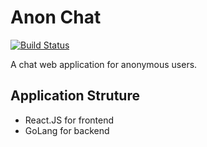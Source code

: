 # Anon Chat

[![Build Status](https://travis-ci.com/thanakritlee/anon-chat.svg?branch=master)](https://travis-ci.com/thanakritlee/anon-chat)

A chat web application for anonymous users.

## Application Struture
- React.JS for frontend
- GoLang for backend